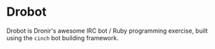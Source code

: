 
# Drobot

Drobot is Dronir's awesome IRC bot / Ruby programming exercise, built using
the `cinch` bot building framework.
